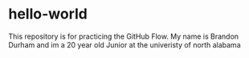 # hello-world
This repository is for practicing the GitHub Flow.
My name is Brandon Durham and im a 20 year old Junior at the univeristy of north alabama
